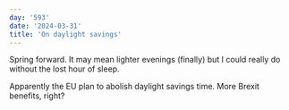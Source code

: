 ```yaml
---
day: '593'
date: '2024-03-31'
title: 'On daylight savings'
---
```


Spring forward. It may mean lighter evenings (finally) but I could really do without the lost hour of sleep.

Apparently the EU plan to abolish daylight savings time. More Brexit benefits, right?
